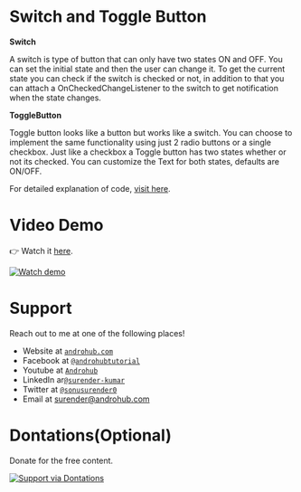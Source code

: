 # Switch and Toggle Button
**Switch**

A switch is type of button that can only have two states ON and OFF. You can set the initial state and then the user can change it. To get the current state you can check if the switch is checked or not, in addition to that you can attach a OnCheckedChangeListener to the switch to get notification when the state changes.

**ToggleButton**

Toggle button looks like a button but works like a switch. You can choose to implement the same functionality using just 2 radio buttons or a single checkbox. Just like a checkbox a Toggle button has two states whether or not its checked. You can customize the Text for both states, defaults are ON/OFF.

For detailed explanation of code, [visit here](http://www.androhub.com/android-switch-and-togglebutton/).

# Video Demo
👉 Watch it <a href="https://youtu.be/B-0GOB-nKlM">here</a>.
<br>

[![Watch demo](http://i3.ytimg.com/vi/B-0GOB-nKlM/hqdefault.jpg)](https://youtu.be/B-0GOB-nKlM)

# Support
Reach out to me at one of the following places!

- Website at <a href="http://www.androhub.com/" target="_blank">`androhub.com`</a>
- Facebook at <a href="https://www.facebook.com/androhubtutorial/" target="_blank">`@androhubtutorial`</a>
- Youtube at <a href="https://www.youtube.com/channel/UCHJh3E9mtRzbM3WVVl9glJg" target="_blank">`Androhub`</a>
- LinkedIn ar<a href="https://www.linkedin.com/in/surender-kumar-681472a8?originalSubdomain=in" target="_blank">`@surender-kumar`</a>
- Twitter at <a href="https://twitter.com/sonusurender0/" target="_blank">`@sonusurender0`</a>
- Email at surender@androhub.com

# Dontations(Optional)
Donate for the free content.
<br>

[![Support via Dontations](https://www.paypalobjects.com/en_GB/i/btn/btn_donateCC_LG.gif)](https://www.paypal.com/cgi-bin/webscr?cmd=_donations&business=sonu.surendra0%40gmail.com&currency_code=USD&source=url)

